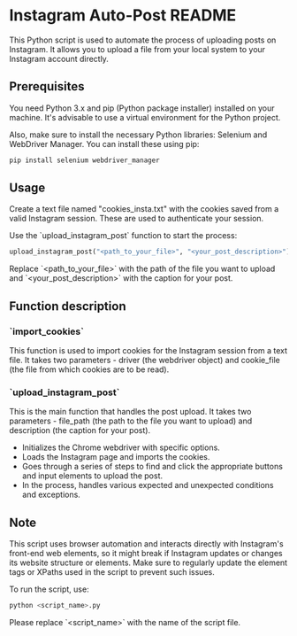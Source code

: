 # Instagram Auto-Post README

This Python script is used to automate the process of uploading posts on Instagram. It allows you to upload a file from your local system to your Instagram account directly.

## Prerequisites
You need Python 3.x and pip (Python package installer) installed on your machine. It's advisable to use a virtual environment for the Python project.

Also, make sure to install the necessary Python libraries: Selenium and WebDriver Manager. You can install these using pip:

```bash
pip install selenium webdriver_manager
```

## Usage
Create a text file named "cookies_insta.txt" with the cookies saved from a valid Instagram session. These are used to authenticate your session.

Use the \`upload_instagram_post\` function to start the process:

```python
upload_instagram_post("<path_to_your_file>", "<your_post_description>")
```

Replace \`<path_to_your_file>\` with the path of the file you want to upload and \`<your_post_description>\` with the caption for your post.

## Function description

### \`import_cookies\`
This function is used to import cookies for the Instagram session from a text file. It takes two parameters - driver (the webdriver object) and cookie_file (the file from which cookies are to be read).

### \`upload_instagram_post\`
This is the main function that handles the post upload. It takes two parameters - file_path (the path to the file you want to upload) and description (the caption for your post).
- Initializes the Chrome webdriver with specific options.
- Loads the Instagram page and imports the cookies.
- Goes through a series of steps to find and click the appropriate buttons and input elements to upload the post.
- In the process, handles various expected and unexpected conditions and exceptions.

## Note
This script uses browser automation and interacts directly with Instagram's front-end web elements, so it might break if Instagram updates or changes its website structure or elements. Make sure to regularly update the element tags or XPaths used in the script to prevent such issues.

To run the script, use:

```python
python <script_name>.py
```

Please replace \`<script_name>\` with the name of the script file.
